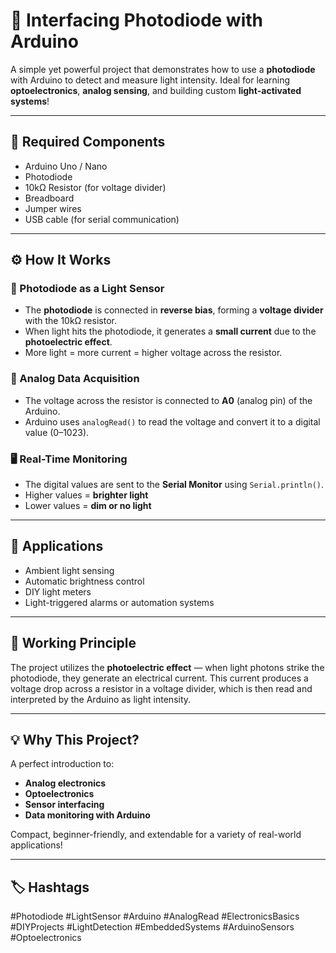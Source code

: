 # 📸 Interfacing Photodiode with Arduino

A simple yet powerful project that demonstrates how to use a **photodiode** with Arduino to detect and measure light intensity. Ideal for learning **optoelectronics**, **analog sensing**, and building custom **light-activated systems**!

---

## 🔧 Required Components

- Arduino Uno / Nano  
- Photodiode  
- 10kΩ Resistor (for voltage divider)  
- Breadboard  
- Jumper wires  
- USB cable (for serial communication)

---

## ⚙️ How It Works

### 🔦 Photodiode as a Light Sensor

- The **photodiode** is connected in **reverse bias**, forming a **voltage divider** with the 10kΩ resistor.
- When light hits the photodiode, it generates a **small current** due to the **photoelectric effect**.
- More light = more current = higher voltage across the resistor.

### 🔢 Analog Data Acquisition

- The voltage across the resistor is connected to **A0** (analog pin) of the Arduino.
- Arduino uses `analogRead()` to read the voltage and convert it to a digital value (0–1023).

### 🖥️ Real-Time Monitoring

- The digital values are sent to the **Serial Monitor** using `Serial.println()`.
- Higher values = **brighter light**  
- Lower values = **dim or no light**

---

## 🧠 Applications

- Ambient light sensing  
- Automatic brightness control  
- DIY light meters  
- Light-triggered alarms or automation systems

---

## 📘 Working Principle

The project utilizes the **photoelectric effect** — when light photons strike the photodiode, they generate an electrical current. This current produces a voltage drop across a resistor in a voltage divider, which is then read and interpreted by the Arduino as light intensity.

---

## 💡 Why This Project?

A perfect introduction to:

- **Analog electronics**
- **Optoelectronics**
- **Sensor interfacing**
- **Data monitoring with Arduino**

Compact, beginner-friendly, and extendable for a variety of real-world applications!

---

## 🏷️ Hashtags

#Photodiode #LightSensor #Arduino #AnalogRead #ElectronicsBasics  
#DIYProjects #LightDetection #EmbeddedSystems #ArduinoSensors  
#Optoelectronics
